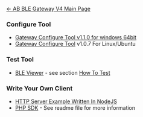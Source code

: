 [← AB BLE Gateway V4 Main Page](AB_BLE_Gateway_V4.md)

### Configure Tool

- [Gateway Configure Tool v1.1.0 for windows 64bit](http://7fvk57.com1.z0.glb.clouddn.com/gw4-config-tool-setup-v1.1.0.exe.zip)
- [Gateway Configure Tool](http://7fvk57.com1.z0.glb.clouddn.com/gw4-config-tool-v1.0.7-amd64.deb) v1.0.7 For Linux/Ubuntu

### Test Tool

- [BLE Viewer](http://7fvk57.com1.z0.glb.clouddn.com/ble-viewer-setup-v1.0.0.exe.zip) - see section [How To Test](Quick_Start_For_AB_BLE_Gateway_V4#How_To_Test.md)

### Write Your Own Client

- [HTTP Server Example Written In NodeJS](https://github.com/AprilBrother/ab-ble-gateway-sdk/tree/master/tools/http-server/gateway4-nodejs)
- [PHP SDK](https://github.com/AprilBrother/ab-ble-gateway-sdk-php) - See readme file for more information
